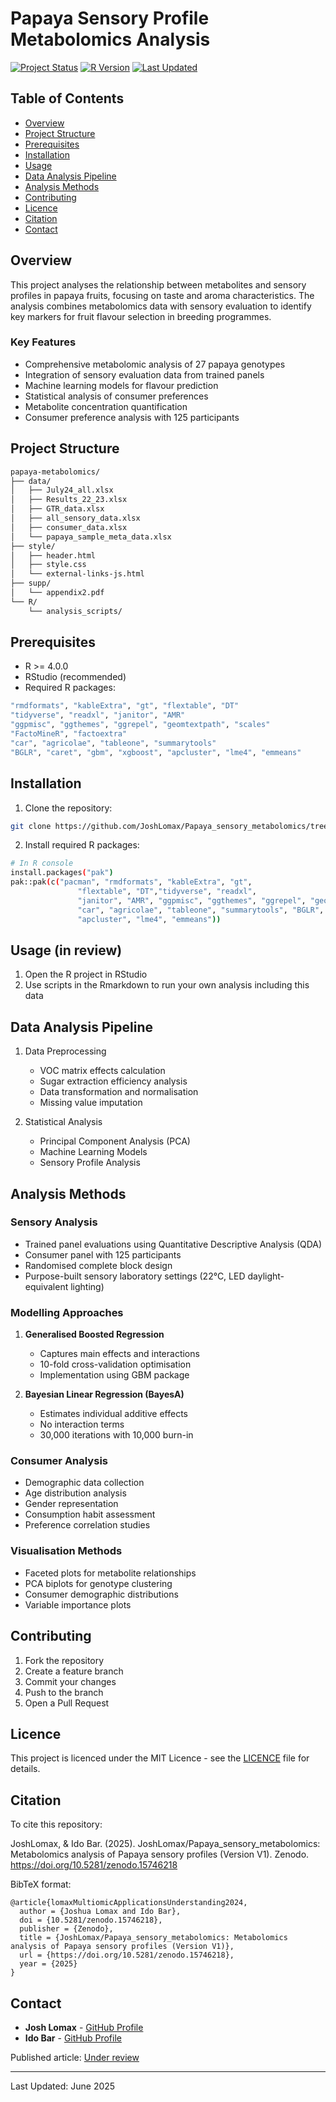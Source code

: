 # Papaya Sensory Profile Metabolomics Analysis

[![Project Status](https://img.shields.io/badge/status-active-green)](https://img.shields.io/badge/status-active-green)
[![R Version](https://img.shields.io/badge/R-%3E%3D4.0.0-blue)](https://img.shields.io/badge/R-%3E%3D4.0.0-blue)
[![Last Updated](https://img.shields.io/badge/last%20updated-february%202024-yellowgreen)](https://img.shields.io/badge/last%20updated-february%202024-yellowgreen)

## Table of Contents
- [Overview](#overview)
- [Project Structure](#project-structure)
- [Prerequisites](#prerequisites)
- [Installation](#installation)
- [Usage](#usage)
- [Data Analysis Pipeline](#data-analysis-pipeline)
- [Analysis Methods](#analysis-methods)
- [Contributing](#contributing)
- [Licence](#licence)
- [Citation](#citation)
- [Contact](#contact)

## Overview
This project analyses the relationship between metabolites and sensory profiles in papaya fruits, focusing on taste and aroma characteristics. The analysis combines metabolomics data with sensory evaluation to identify key markers for fruit flavour selection in breeding programmes.

### Key Features
- Comprehensive metabolomic analysis of 27 papaya genotypes
- Integration of sensory evaluation data from trained panels
- Machine learning models for flavour prediction
- Statistical analysis of consumer preferences
- Metabolite concentration quantification
- Consumer preference analysis with 125 participants

## Project Structure
```bash
papaya-metabolomics/
├── data/
│   ├── July24_all.xlsx
│   ├── Results_22_23.xlsx
│   ├── GTR_data.xlsx
│   ├── all_sensory_data.xlsx
│   ├── consumer_data.xlsx
│   └── papaya_sample_meta_data.xlsx
├── style/
│   ├── header.html
│   ├── style.css
│   └── external-links-js.html
├── supp/
│   └── appendix2.pdf
└── R/
    └── analysis_scripts/
```

## Prerequisites
- R >= 4.0.0
- RStudio (recommended)
- Required R packages:

```bash
"rmdformats", "kableExtra", "gt", "flextable", "DT"
"tidyverse", "readxl", "janitor", "AMR"
"ggpmisc", "ggthemes", "ggrepel", "geomtextpath", "scales"
"FactoMineR", "factoextra"
"car", "agricolae", "tableone", "summarytools"
"BGLR", "caret", "gbm", "xgboost", "apcluster", "lme4", "emmeans"
```

## Installation

1. Clone the repository:
```bash
git clone https://github.com/JoshLomax/Papaya_sensory_metabolomics/tree/main
```

2. Install required R packages:
```bash
# In R console
install.packages("pak")
pak::pak(c("pacman", "rmdformats", "kableExtra", "gt",
               "flextable", "DT","tidyverse", "readxl",
               "janitor", "AMR", "ggpmisc", "ggthemes", "ggrepel", "geomtextpath", "scales", "FactoMineR", "factoextra",
               "car", "agricolae", "tableone", "summarytools", "BGLR", "caret", "gbm", "xgboost", 
               "apcluster", "lme4", "emmeans"))
```

## Usage (in review)
1. Open the R project in RStudio
2. Use scripts in the Rmarkdown to run your own analysis including this data


## Data Analysis Pipeline
1. Data Preprocessing
   - VOC matrix effects calculation
   - Sugar extraction efficiency analysis
   - Data transformation and normalisation
   - Missing value imputation

2. Statistical Analysis
   - Principal Component Analysis (PCA)
   - Machine Learning Models
   - Sensory Profile Analysis

## Analysis Methods

### Sensory Analysis
- Trained panel evaluations using Quantitative Descriptive Analysis (QDA)
- Consumer panel with 125 participants
- Randomised complete block design
- Purpose-built sensory laboratory settings (22°C, LED daylight-equivalent lighting)

### Modelling Approaches
1. **Generalised Boosted Regression**
   - Captures main effects and interactions
   - 10-fold cross-validation optimisation
   - Implementation using GBM package

2. **Bayesian Linear Regression (BayesA)**
   - Estimates individual additive effects
   - No interaction terms
   - 30,000 iterations with 10,000 burn-in

### Consumer Analysis
- Demographic data collection
- Age distribution analysis
- Gender representation
- Consumption habit assessment
- Preference correlation studies

### Visualisation Methods
- Faceted plots for metabolite relationships
- PCA biplots for genotype clustering
- Consumer demographic distributions
- Variable importance plots

## Contributing
1. Fork the repository
2. Create a feature branch
3. Commit your changes
4. Push to the branch
5. Open a Pull Request

## Licence
This project is licenced under the MIT Licence - see the [LICENCE](https://github.com/JoshLomax/Papaya_sensory_metabolomics/tree/main?tab=readme-ov-file#) file for details.

## Citation

To cite this repository:

JoshLomax, & Ido Bar. (2025). JoshLomax/Papaya_sensory_metabolomics: Metabolomics analysis of Papaya sensory profiles (Version V1). Zenodo. https://doi.org/10.5281/zenodo.15746218

BibTeX format:
```
@article{lomaxMultiomicApplicationsUnderstanding2024,
  author = {Joshua Lomax and Ido Bar},
  doi = {10.5281/zenodo.15746218},
  publisher = {Zenodo},
  title = {JoshLomax/Papaya_sensory_metabolomics: Metabolomics analysis of Papaya sensory profiles (Version V1)},
  url = {https://doi.org/10.5281/zenodo.15746218},
  year = {2025}
}
```

## Contact
- **Josh Lomax** - [GitHub Profile](https://github.com/JoshLomax)
- **Ido Bar** - [GitHub Profile](https://github.com/IdoBar)

Published article: [Under review](...)

---
Last Updated: June 2025